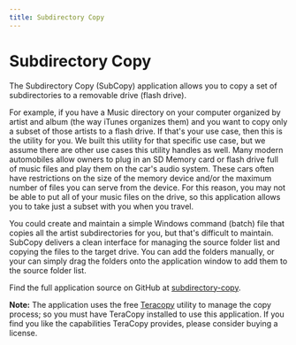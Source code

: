 ```yaml
---
title: Subdirectory Copy
---
```


# Subdirectory Copy

The Subdirectory Copy (SubCopy) application allows you to copy a set of subdirectories to a removable drive (flash drive). 

For example, if you have a Music directory on your computer organized by artist and album (the way iTunes organizes them) and you want to copy only a subset of those artists to a flash drive. If that's your use case, then this is the utility for you. We built this utility for that specific use case, but we assume there are other use cases this utility handles as well. Many modern automobiles allow owners to plug in an SD Memory card or flash drive full of music files and play them on the car's audio system. These cars often have restrictions on the size of the memory device and/or the maximum number of files you can serve from the device. For this reason, you may not be able to put all of your music files on the drive, so this application allows you to take just a subset with you when you travel.

You could create and maintain a simple Windows command (batch) file that copies all the artist subdirectories for you, but that's difficult to maintain. SubCopy delivers a clean interface for managing the source folder list and copying the files to the target drive. You can add the folders manually, or your can simply drag the folders onto the application window to add them to the source folder list.

Find the full application source on GitHub at [subdirectory-copy](https://github.com/fumblystuff/subdirectory-copy).

**Note:** The application uses the free [Teracopy](https://www.codesector.com/teracopy) utility to manage the copy process; so you must have TeraCopy installed to use this application. If you find you like the capabilities TeraCopy provides, please consider buying a license.
